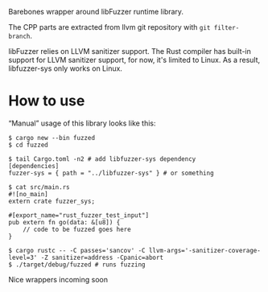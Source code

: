 Barebones wrapper around libFuzzer runtime library.

The CPP parts are extracted from llvm git repository with `git filter-branch`.

libFuzzer relies on LLVM sanitizer support. The Rust compiler has built-in support for LLVM sanitizer support, for now, it's limited to Linux. As a result, libfuzzer-sys only works on Linux.

# How to use

“Manual” usage of this library looks like this:

```
$ cargo new --bin fuzzed
$ cd fuzzed

$ tail Cargo.toml -n2 # add libfuzzer-sys dependency
[dependencies]
fuzzer-sys = { path = "../libfuzzer-sys" } # or something

$ cat src/main.rs
#![no_main]
extern crate fuzzer_sys;

#[export_name="rust_fuzzer_test_input"]
pub extern fn go(data: &[u8]) {
    // code to be fuzzed goes here
}

$ cargo rustc -- -C passes='sancov' -C llvm-args='-sanitizer-coverage-level=3' -Z sanitizer=address -Cpanic=abort
$ ./target/debug/fuzzed # runs fuzzing
```

Nice wrappers incoming soon
